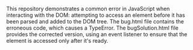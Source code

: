 This repository demonstrates a common error in JavaScript when interacting with the DOM: attempting to access an element before it has been parsed and added to the DOM tree. The bug.html file contains the erroneous code, which causes a TypeError. The bugSolution.html file provides the corrected version, using an event listener to ensure that the element is accessed only after it's ready.